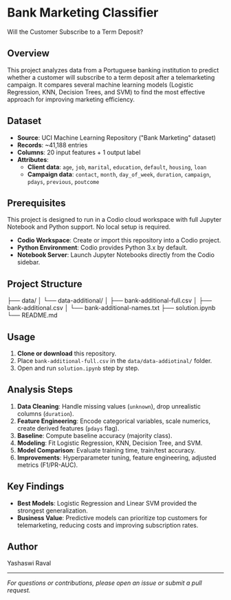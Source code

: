 # Bank Marketing Classifier
Will the Customer Subscribe to a Term Deposit?

## Overview

This project analyzes data from a Portuguese banking institution to predict whether a customer will subscribe to a term deposit after a telemarketing campaign. It compares several machine learning models (Logistic Regression, KNN, Decision Trees, and SVM) to find the most effective approach for improving marketing efficiency.

## Dataset

* **Source**: UCI Machine Learning Repository ("Bank Marketing" dataset)
* **Records**: ~41,188 entries
* **Columns**: 20 input features + 1 output label
* **Attributes**:  
  * **Client data**: `age`, `job`, `marital`, `education`, `default`, `housing`, `loan`  
  * **Campaign data**: `contact`, `month`, `day_of_week`, `duration`, `campaign`, `pdays`, `previous`, `poutcome`  

## Prerequisites

This project is designed to run in a Codio cloud workspace with full Jupyter Notebook and Python support. No local setup is required.

* **Codio Workspace**: Create or import this repository into a Codio project.
* **Python Environment**: Codio provides Python 3.x by default.
* **Notebook Server**: Launch Jupyter Notebooks directly from the Codio sidebar.

## Project Structure

├── data/
│   └── data-additional/
│       ├── bank-additional-full.csv
│       ├── bank-additional.csv
│       └── bank-additional-names.txt
├── solution.ipynb
└── README.md

## Usage

1. **Clone or download** this repository.  
2. Place `bank-additional-full.csv` in the `data/data-addiotinal/` folder.  
3. Open and run `solution.ipynb` step by step.  

## Analysis Steps

1. **Data Cleaning**: Handle missing values (`unknown`), drop unrealistic columns (`duration`).  
2. **Feature Engineering**: Encode categorical variables, scale numerics, create derived features (`pdays` flag).  
3. **Baseline**: Compute baseline accuracy (majority class).  
4. **Modeling**: Fit Logistic Regression, KNN, Decision Tree, and SVM.  
5. **Model Comparison**: Evaluate training time, train/test accuracy.  
6. **Improvements**: Hyperparameter tuning, feature engineering, adjusted metrics (F1/PR-AUC).  

## Key Findings

* **Best Models**: Logistic Regression and Linear SVM provided the strongest generalization.  
* **Business Value**: Predictive models can prioritize top customers for telemarketing, reducing costs and improving subscription rates.  

## Author

Yashaswi Raval

---

*For questions or contributions, please open an issue or submit a pull request.*

